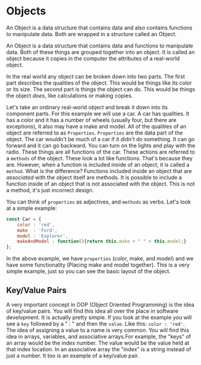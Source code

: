 # Objects

An Object is a data structure that contains data and also contains functions to manipulate data. Both are wrapped in a
structure called an Object. 

An Object is a data structure that contains data and functions to manipulate data. Both of these things are grouped together into an object. It is called an object because it copies in the computer the attributes of a real-world object. 

In the real world any object can be broken down into two parts. The first part describes the qualities of the object.
This would be things like its color or its size. The second part is things the object can do. This would be things the object
*does*, like calculations or making copies.

Let's take an ordinary real-world object and break it down into its component parts. For this example we will use a car.
A car has qualities.
It has a color and it has a number of wheels (usually four, but there are exceptions), it also may have a make and model.
All of the qualities of an object are referred to as `Properties`. `Properties` are the data part of the object.
The car wouldn't be much of a car if it didn't do something. It can go forward and it can go backward. You can turn on the
lights and play with the radio. These things are all functions of the car. These actions are referred to a `methods` of the
object. These look a lot like functions. That's because they are. However, when a function is included inside of an object,
it is called a `method`. What is the difference? Functions included inside an object that are *associated* with the  object
itself are methods. It is possible to include a function inside of an object that is not associated with the object. This is
not a method, it's just incorrect design.

You can think of `properties` as adjectives, and `methods` as verbs.
Let's look at a simple example:

```javascript
const Car = {
    color : 'red',
    make  : 'Ford',
    model : 'Explorer',
    makeAndModel : function(){return this.make + " " + this.model;}
};
```

In the above example, we have `properties` (color, make, and model) and we have some functionality (Placing make and model
together). This is a very simple example, just so you can see the basic layout of the object.

## Key/Value Pairs

A very important concept in OOP (Object Oriented Programming) is the idea of key/value pairs. You will find this idea all
over the place in software development. It is actually pretty simple. If you look at the example you will see a `key`
followed by a " : " and then the `value`. Like this: `color : 'red'`. The idea of assigning a value to a name is very common.
You will find this idea in arrays, variables, and associative arrays.For example, the "keys" of an array would be the index
number. The value would be the value held at that index location. In an associative array the "index" is a string instead of
just a number. It too is an example of a key/value pair. 
